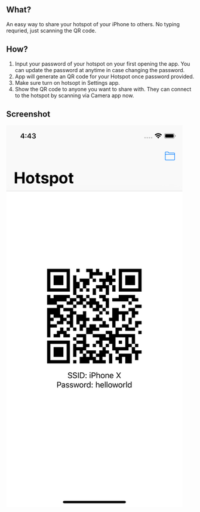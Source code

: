 ## What?

An easy way to share your hotspot of your iPhone to others. No typing requried, just scanning the QR code.

## How?

1. Input your password of your hotspot on your first opening the app. You can update the password at anytime in case changing the password.
2. App will generate an QR code for your Hotspot once password provided.
3. Make sure turn on hotsopt in Settings app.
3. Show the QR code to anyone you want to share with. They can connect to the hotspot by scanning via Camera app now.

## Screenshot

![Screenshot](./assets/screenshot.png)